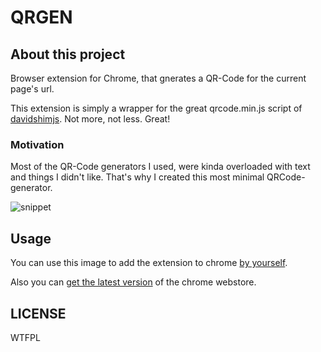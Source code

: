# QRGEN
## About this project
Browser extension for Chrome, that gnerates a QR-Code for the current page's url.

This extension is simply a wrapper for the great qrcode.min.js script of [davidshimjs](https://github.com/davidshimjs/qrcodejs). 
Not more, not less. Great! 

### Motivation
Most of the QR-Code generators I used, were kinda overloaded with text and things I didn't like. That's why I created this most minimal QRCode-generator.

![snippet](https://user-images.githubusercontent.com/80811771/233408157-fd2790d8-ad70-4414-8662-a2f91ff87521.PNG)

## Usage
You can use this image to add the extension to chrome [by yourself](https://support.google.com/chrome_webstore/answer/2664769?hl=en).

Also you can [get the latest version]() of the chrome webstore.

## LICENSE
<a href="http://www.wtfpl.net/"><img
       src="http://www.wtfpl.net/wp-content/uploads/2012/12/wtfpl-badge-4.png"
       width="80" height="15" alt="WTFPL" /></a>
